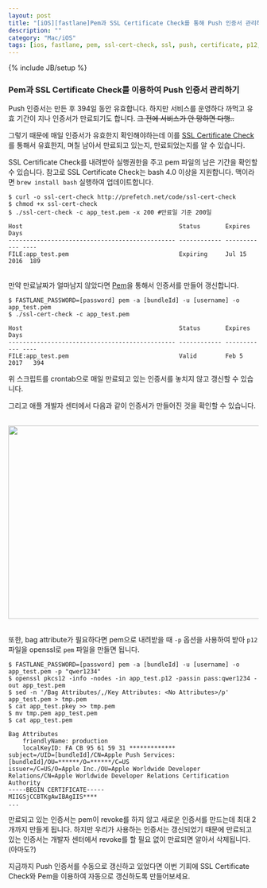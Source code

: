 ```yaml
---
layout: post
title: "[iOS][fastlane]Pem과 SSL Certificate Check를 통해 Push 인증서 관리하기"
description: ""
category: "Mac/iOS"
tags: [ios, fastlane, pem, ssl-cert-check, ssl, push, certificate, p12, openssl]
---
```

{% include JB/setup %}

### Pem과 SSL Certificate Check를 이용하여 Push 인증서 관리하기

Push 인증서는 만든 후 394일 동안 유효합니다. 하지만 서비스를 운영하다 까먹고 유효 기간이 지나 인증서가 만료되기도 합니다. <del>그 전에 서비스가 안 망하면 다행..</del>

그렇기 때문에 매일 인증서가 유효한지 확인해야하는데 이를 [SSL Certificate Check](http://prefetch.net/code/ssl-cert-check)를 통해서 유효한지, 며칠 남아서 만료되고 있는지, 만료되었는지를 알 수 있습니다.

SSL Certificate Check를 내려받아 실행권한을 주고 pem 파일의 남은 기간을 확인할 수 있습니다. 참고로 SSL Certificate Check는 bash 4.0 이상을 지원합니다. 맥이라면 `brew install bash` 실행하여 업데이트합니다.

	$ curl -o ssl-cert-check http://prefetch.net/code/ssl-cert-check
	$ chmod +x ssl-cert-check
	$ ./ssl-cert-check -c app_test.pem -x 200 #만료일 기준 200일

	Host                                            Status       Expires      Days
	----------------------------------------------- ------------ ------------ ----
	FILE:app_test.pem                               Expiring     Jul 15 2016  189

<br/>만약 만료날짜가 얼마남지 않았다면 [Pem](https://github.com/fastlane/pem)을 통해서 인증서를 만들어 갱신합니다.

	$ FASTLANE_PASSWORD=[password] pem -a [bundleId] -u [username] -o app_test.pem
	$ ./ssl-cert-check -c app_test.pem

	Host                                            Status       Expires      Days
	----------------------------------------------- ------------ ------------ ----
	FILE:app_test.pem                               Valid        Feb 5 2017   394

위 스크립트를 crontab으로 매일 만료되고 있는 인증서를 놓치지 않고 갱신할 수 있습니다.

그리고 애플 개발자 센터에서 다음과 같이 인증서가 만들어진 것을 확인할 수 있습니다.

<br/><img src="{{ site.production_url }}/image/flickr/23606687693_4fb96da155_z.jpg" width="640" height="389" alt=""><br/><br/>

또한, bag attribute가 필요하다면 pem으로 내려받을 때 `-p` 옵션을 사용하여 받아 `p12` 파일을 openssl로 `pem` 파일을 만들면 됩니다.

	$ FASTLANE_PASSWORD=[password] pem -a [bundleId] -u [username] -o app_test.pem -p "qwer1234"
	$ openssl pkcs12 -info -nodes -in app_test.p12 -passin pass:qwer1234 -out app_test.pem
	$ sed -n '/Bag Attributes/,/Key Attributes: <No Attributes>/p' app_test.pem > tmp.pem
	$ cat app_test.pkey >> tmp.pem
	$ mv tmp.pem app_test.pem
	$ cat app_test.pem

	Bag Attributes
    	friendlyName: production
    	localKeyID: FA CB 95 61 59 31 *************
	subject=/UID=[bundleId]/CN=Apple Push Services: [bundleId]/OU=******/O=******/C=US
	issuer=/C=US/O=Apple Inc./OU=Apple Worldwide Developer Relations/CN=Apple Worldwide Developer Relations Certification Authority
	-----BEGIN CERTIFICATE-----
	MIIGSjCCBTKgAwIBAgIIS****
	...

만료되고 있는 인증서는 pem이 revoke를 하지 않고 새로운 인증서를 만드는데 최대 2개까지 만들게 됩니다. 하지만 우리가 사용하는 인증서는 갱신되었기 때문에 만료되고 있는 인증서는 개발자 센터에서 revoke를 할 필요 없이 만료되면 알아서 삭제됩니다.(아마도?)

지금까지 Push 인증서를 수동으로 갱신하고 있었다면 이번 기회에 SSL Certificate Check와 Pem을 이용하여 자동으로 갱신하도록 만들어보세요.
<br/><br/>
